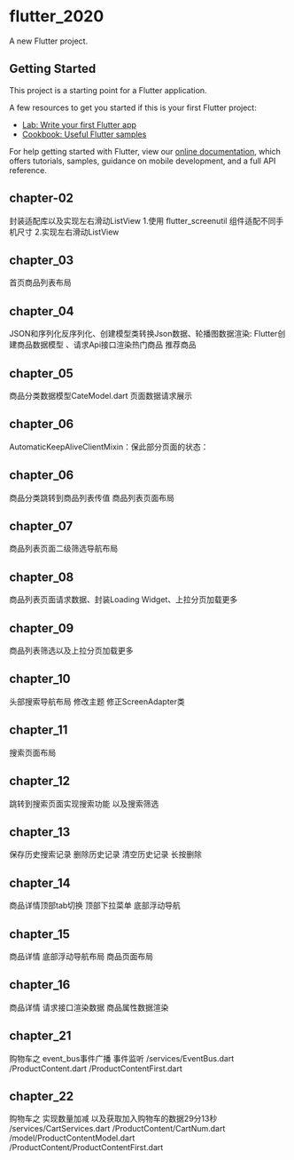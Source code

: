 <!--
 * @Author: Jason_Ma
 * @Date: 2020-07-13 10:16:40
 * @LastEditors: Jason_Ma
 * @LastEditTime: 2020-09-25 09:56:36
 * @FilePath: /flutter_2020_shop/README.md
-->
# flutter_2020

A new Flutter project.

## Getting Started

This project is a starting point for a Flutter application.

A few resources to get you started if this is your first Flutter project:

- [Lab: Write your first Flutter app](https://flutter.dev/docs/get-started/codelab)
- [Cookbook: Useful Flutter samples](https://flutter.dev/docs/cookbook)

For help getting started with Flutter, view our
[online documentation](https://flutter.dev/docs), which offers tutorials,
samples, guidance on mobile development, and a full API reference.

## chapter-02
 封装适配库以及实现左右滑动ListView
 1.使用 flutter_screenutil 组件适配不同手机尺寸
 2.实现左右滑动ListView
## chapter_03
  首页商品列表布局
## chapter_04
  JSON和序列化反序列化、创建模型类转换Json数据、轮播图数据渲染:
  Flutter创建商品数据模型 、请求Api接口渲染热门商品 推荐商品
## chapter_05
  商品分类数据模型CateModel.dart 页面数据请求展示
## chapter_06
  AutomaticKeepAliveClientMixin：保此部分页面的状态：
## chapter_06
  商品分类跳转到商品列表传值 商品列表页面布局
## chapter_07
  商品列表页面二级筛选导航布局
## chapter_08
  商品列表页面请求数据、封装Loading Widget、上拉分页加载更多
## chapter_09
  商品列表筛选以及上拉分页加载更多
## chapter_10
  头部搜索导航布局 修改主题 修正ScreenAdapter类
## chapter_11
 搜索页面布局
## chapter_12
  跳转到搜索页面实现搜索功能 以及搜索筛选
## chapter_13
  保存历史搜索记录 删除历史记录 清空历史记录 长按删除
## chapter_14
 商品详情顶部tab切换 顶部下拉菜单 底部浮动导航
 ## chapter_15
商品详情 底部浮动导航布局 商品页面布局
 ## chapter_16
 商品详情 请求接口渲染数据 商品属性数据渲染
 ## chapter_21
 购物车之 event_bus事件广播 事件监听
 /services/EventBus.dart
 /ProductContent.dart
 /ProductContentFirst.dart
  ## chapter_22 
 购物车之 实现数量加减 以及获取加入购物车的数据29分13秒
 /services/CartServices.dart
/ProductContent/CartNum.dart
/model/ProductContentModel.dart
/ProductContent/ProductContentFirst.dart

 
 